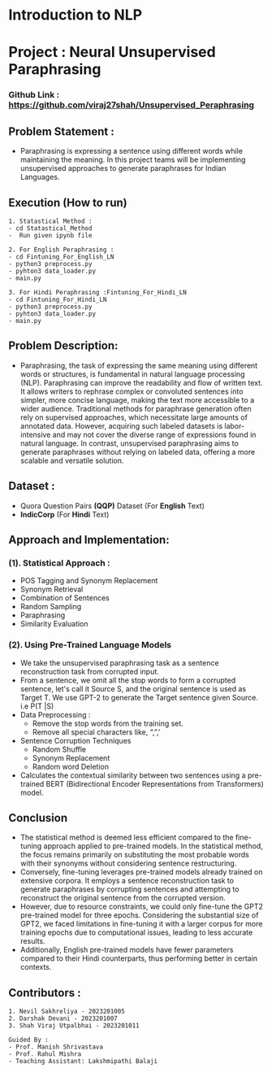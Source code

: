 # Introduction to NLP 
# Project : Neural Unsupervised Paraphrasing

### Github Link : https://github.com/viraj27shah/Unsupervised_Peraphrasing

## Problem Statement :
- Paraphrasing is expressing a sentence using different words while maintaining the meaning. In this project teams will be implementing unsupervised approaches to generate paraphrases for Indian Languages.

## Execution (How to run)
```
1. Statastical Method :
- cd Statastical_Method
-  Run given ipynb file

2. For English Peraphrasing :
- cd Fintuning_For_English_LN
- python3 preprocess.py
- pyhton3 data_loader.py
- main.py

3. For Hindi Peraphrasing :Fintuning_For_Hindi_LN
- cd Fintuning_For_Hindi_LN
- python3 preprocess.py
- pyhton3 data_loader.py
- main.py
```

## Problem Description:
- Paraphrasing, the task of expressing the same meaning using different words or structures, is fundamental in natural language processing (NLP). Paraphrasing can improve the readability and flow of written text. It allows writers to rephrase complex or convoluted sentences into simpler, more concise language, making the text more accessible to a wider audience. Traditional methods for paraphrase generation often rely on supervised approaches, which necessitate large amounts of annotated data. However, acquiring such labeled datasets is labor-intensive and may not cover the diverse range of expressions found in natural language. In contrast, unsupervised paraphrasing aims to generate paraphrases without relying on labeled data, offering a more scalable and versatile solution.

## Dataset : 
- Quora Question Pairs **(QQP)** Dataset (For **English** Text)
- **IndicCorp** (For **Hindi** Text)

## Approach and Implementation:
### (1). Statistical Approach : 
- POS Tagging and Synonym Replacement
- Synonym Retrieval
- Combination of Sentences
- Random Sampling
- Paraphrasing
- Similarity Evaluation

### (2). Using Pre-Trained Language Models
- We take the unsupervised paraphrasing task as a sentence reconstruction task from corrupted input.
- From a sentence, we omit all the stop words to form a corrupted sentence, let's call it Source S, and the original sentence is used as Target T. We use GPT-2 to generate the Target sentence given Source. i.e P(T |S)
- Data Preprocessing :
    - Remove the stop words from the training set.
    - Remove all special characters like, “,”,’
- Sentence Corruption Techniques
    - Random Shuffle
    - Synonym Replacement 
    - Random word Deletion
- Calculates the contextual similarity between two sentences using a pre-trained BERT (Bidirectional Encoder Representations from Transformers) model.

## Conclusion
- The statistical method is deemed less efficient compared to the fine-tuning approach applied to pre-trained models. In the statistical method, the focus remains primarily on substituting the most probable words with their synonyms without considering sentence restructuring.
- Conversely, fine-tuning leverages pre-trained models already trained on extensive corpora. It employs a sentence reconstruction task to generate paraphrases by corrupting sentences and attempting to reconstruct the original sentence from the corrupted version.
- However, due to resource constraints, we could only fine-tune the GPT2 pre-trained model for three epochs. Considering the substantial size of GPT2, we faced limitations in fine-tuning it with a larger corpus for more training epochs due to computational issues, leading to less accurate results.
- Additionally, English pre-trained models have fewer parameters compared to their Hindi counterparts, thus performing better in certain contexts.


## Contributors : 
```
1. Nevil Sakhreliya - 2023201005
2. Darshak Devani - 2023201007 
3. Shah Viraj Utpalbhai - 2023201011

Guided By : 
- Prof. Manish Shrivastava 
- Prof. Rahul Mishra
- Teaching Assistant: Lakshmipathi Balaji 
```